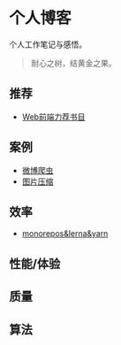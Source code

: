 # 个人博客

个人工作笔记与感悟。

> 耐心之树，结黄金之果。

## 推荐

- [Web前端力荐书目](./recommend/Web前端力荐书目.md)

## 案例

- [微博爬虫](./web-crawler/微博爬虫.md)
- [图片压缩]()

## 效率

- [monorepos&lerna&yarn]()

## 性能/体验

## 质量

## 算法
